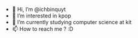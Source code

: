 - 👋 Hi, I’m @ichbinquyt
- 👀 I’m interested in kpop
- 🌱 I’m currently studying computer science at kit
- 📫 How to reach me ? :D 

<!---
ichbinquyt/ichbinquyt is a ✨ special ✨ repository because its `README.md` (this file) appears on your GitHub profile.
You can click the Preview link to take a look at your changes.
--->
